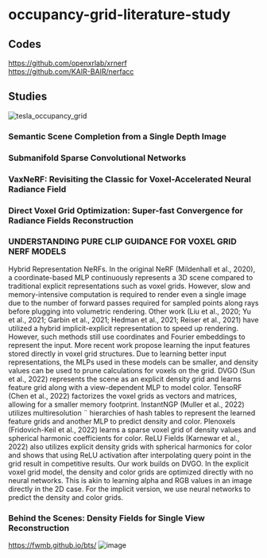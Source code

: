 # occupancy-grid-literature-study

## Codes
https://github.com/openxrlab/xrnerf  
https://github.com/KAIR-BAIR/nerfacc

## Studies

![tesla_occupancy_grid](https://user-images.githubusercontent.com/19706987/214466612-58242b33-9c54-4c78-8714-8773603a2ca7.jpg)

### Semantic Scene Completion from a Single Depth Image

### Submanifold Sparse Convolutional Networks

### VaxNeRF: Revisiting the Classic for Voxel-Accelerated Neural Radiance Field

### Direct Voxel Grid Optimization: Super-fast Convergence for Radiance Fields Reconstruction

### UNDERSTANDING PURE CLIP GUIDANCE FOR VOXEL GRID NERF MODELS

Hybrid Representation NeRFs. In the original NeRF (Mildenhall et al., 2020), a coordinate-based
MLP continuously represents a 3D scene compared to traditional explicit representations such as
voxel grids. However, slow and memory-intensive computation is required to render even a single
image due to the number of forward passes required for sampled points along rays before plugging
into volumetric rendering. Other work (Liu et al., 2020; Yu et al., 2021; Garbin et al., 2021; Hedman
et al., 2021; Reiser et al., 2021) have utilized a hybrid implicit-explicit representation to speed up
rendering. However, such methods still use coordinates and Fourier embeddings to represent the
input. More recent work propose learning the input features stored directly in voxel grid structures.
Due to learning better input representations, the MLPs used in these models can be smaller, and
density values can be used to prune calculations for voxels on the grid. DVGO (Sun et al., 2022)
represents the scene as an explicit density grid and learns feature grid along with a view-dependent
MLP to model color. TensoRF (Chen et al., 2022) factorizes the voxel grids as vectors and matrices,
allowing for a smaller memory footprint. InstantNGP (Muller et al., 2022) utilizes multiresolution ¨
hierarchies of hash tables to represent the learned feature grids and another MLP to predict density
and color. Plenoxels (Fridovich-Keil et al., 2022) learns a sparse voxel grid of density values and
spherical harmonic coefficients for color. ReLU Fields (Karnewar et al., 2022) also utilizes explicit
density grids with spherical harmonics for color and shows that using ReLU activation after interpolating query point in the grid result in competitive results. Our work builds on DVGO. In the explicit
voxel grid model, the density and color grids are optimized directly with no neural networks. This is
akin to learning alpha and RGB values in an image directly in the 2D case. For the implicit version,
we use neural networks to predict the density and color grids.


### Behind the Scenes: Density Fields for Single View Reconstruction
https://fwmb.github.io/bts/
![image](https://user-images.githubusercontent.com/19706987/216167502-f18c07be-4bef-4dde-b8d0-defbd86bc92a.png)  
